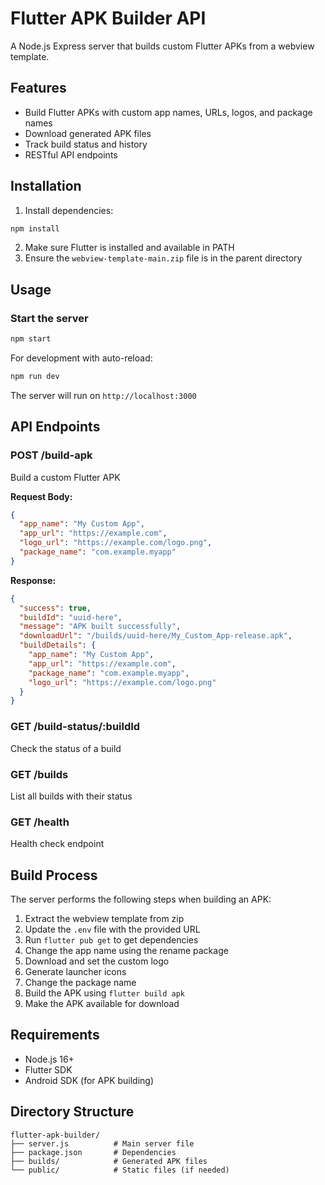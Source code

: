 # Flutter APK Builder API

A Node.js Express server that builds custom Flutter APKs from a webview template.

## Features

- Build Flutter APKs with custom app names, URLs, logos, and package names
- Download generated APK files
- Track build status and history
- RESTful API endpoints

## Installation

1. Install dependencies:
```bash
npm install
```

2. Make sure Flutter is installed and available in PATH
3. Ensure the `webview-template-main.zip` file is in the parent directory

## Usage

### Start the server
```bash
npm start
```

For development with auto-reload:
```bash
npm run dev
```

The server will run on `http://localhost:3000`

## API Endpoints

### POST /build-apk
Build a custom Flutter APK

**Request Body:**
```json
{
  "app_name": "My Custom App",
  "app_url": "https://example.com",
  "logo_url": "https://example.com/logo.png",
  "package_name": "com.example.myapp"
}
```

**Response:**
```json
{
  "success": true,
  "buildId": "uuid-here",
  "message": "APK built successfully",
  "downloadUrl": "/builds/uuid-here/My_Custom_App-release.apk",
  "buildDetails": {
    "app_name": "My Custom App",
    "app_url": "https://example.com",
    "package_name": "com.example.myapp",
    "logo_url": "https://example.com/logo.png"
  }
}
```

### GET /build-status/:buildId
Check the status of a build

### GET /builds
List all builds with their status

### GET /health
Health check endpoint

## Build Process

The server performs the following steps when building an APK:

1. Extract the webview template from zip
2. Update the `.env` file with the provided URL
3. Run `flutter pub get` to get dependencies
4. Change the app name using the rename package
5. Download and set the custom logo
6. Generate launcher icons
7. Change the package name
8. Build the APK using `flutter build apk`
9. Make the APK available for download

## Requirements

- Node.js 16+
- Flutter SDK
- Android SDK (for APK building)

## Directory Structure

```
flutter-apk-builder/
├── server.js          # Main server file
├── package.json       # Dependencies
├── builds/            # Generated APK files
└── public/            # Static files (if needed)
```
